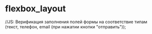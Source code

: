 # flexbox_layout

//JS: Верификация заполнения полей формы на соответствие типам (текст, телефон, email (при нажатии кнопки "отправить"));
